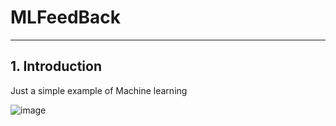 # MLFeedBack
---

## 1. Introduction
Just a simple example of Machine learning 


![image](https://user-images.githubusercontent.com/56658191/125382208-3c6d5e00-e363-11eb-84cb-7948b9b771b6.png)
